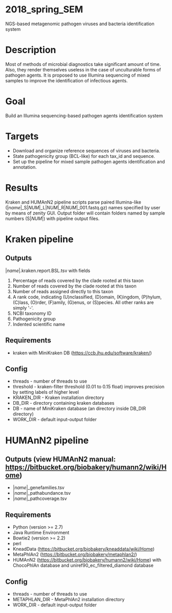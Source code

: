 # 2018_spring_SEM
NGS-based metagenomic pathogen viruses and bacteria identification system

# Description
Most of methods of microbial diagnostics take significant amount of time. Also, they render themselves useless in the case of unculturable forms of pathogen agents. It is proposed to use Illumina sequencing of mixed samples to improve the identification of infectious agents.

# Goal
Build an Illumina sequencing-based pathogen agents identification system

# Targets
- Download and organize reference sequences of viruses and bacteria.
- State pathogenicity group (BCL-like) for each tax_id and sequence.
- Set up the pipeline for mixed sample pathogen agents identification and annotation.

# Results
Kraken and HUMAnN2 pipeline scripts parse paired Illumina-like (|<i>name</i>|_S|<i>NUM</i>|_L|<i>NUM</i>|_R|<i>NUM</i>|_001.fastq.gz) names specified by user by means of zenity GUI.
Output folder will contain folders named by sample numbers (S|<i>NUM</i>|) with pipeline output files.
  
# Kraken pipeline
## Outputs
|<i>name</i>|.kraken.report.BSL.tsv with fields
1. Percentage of reads covered by the clade rooted at this taxon
2. Number of reads covered by the clade rooted at this taxon
3. Number of reads assigned directly to this taxon
4. A rank code, indicating (U)nclassified, (D)omain, (K)ingdom, (P)hylum, (C)lass, (O)rder, (F)amily, (G)enus, or (S)pecies. All other ranks are simply '-'.
5. NCBI taxonomy ID
6. Pathogenicity group
7. Indented scientific name
## Requirements
- kraken with MiniKraken DB (https://ccb.jhu.edu/software/kraken/)
## Config
- threads - number of threads to use
- threshold - kraken-filter threshold (0.01 to 0.15 float) improves precision by setting labels of higher level
- KRAKEN_DIR - Kraken installation directory
- DB_DIR - directory containing kraken databases
- DB - name of MiniKraken database (an directory inside DB_DIR directory)
- WORK_DIR - default input-output folder
  
# HUMAnN2 pipeline
## Outputs (view HUMAnN2 manual: https://bitbucket.org/biobakery/humann2/wiki/Home)
- |<i>name</i>|_genefamilies.tsv
- |<i>name</i>|_pathabundance.tsv
- |<i>name</i>|_pathcoverage.tsv
## Requirements
- Python (version >= 2.7)
- Java Runtime Environment
- Bowtie2 (version >= 2.2)
- perl
- KneadData (https://bitbucket.org/biobakery/kneaddata/wiki/Home)
- MetaPhlAn2 (https://bitbucket.org/biobakery/metaphlan2/)
- HUMAnN2 (https://bitbucket.org/biobakery/humann2/wiki/Home) with ChocoPhlAn database and uniref90_ec_filtered_diamond database
## Config
- threads - number of threads to use
- METAPHLAN_DIR - MetaPhlAn2 installation directory
- WORK_DIR - default input-output folder
